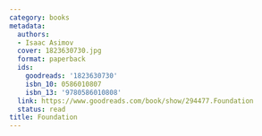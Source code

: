 ```yaml
---
category: books
metadata:
  authors:
  - Isaac Asimov
  cover: 1823630730.jpg
  format: paperback
  ids:
    goodreads: '1823630730'
    isbn_10: 0586010807
    isbn_13: '9780586010808'
  link: https://www.goodreads.com/book/show/294477.Foundation
  status: read
title: Foundation
---
```

